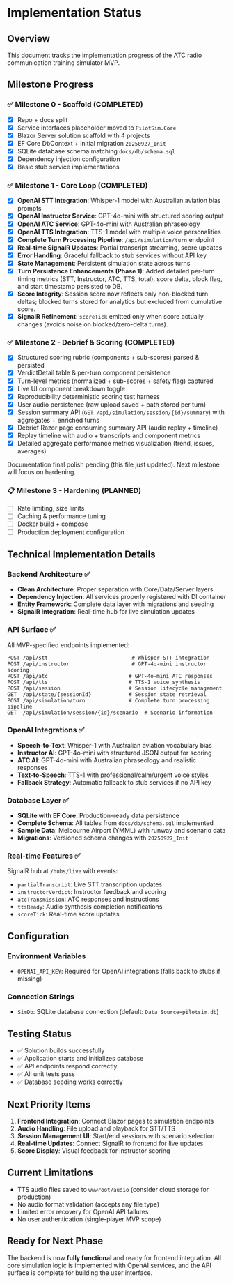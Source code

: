 # Implementation Status

## Overview

This document tracks the implementation progress of the ATC radio communication training simulator MVP.

## Milestone Progress

### ✅ Milestone 0 - Scaffold (COMPLETED)

- [x] Repo + docs split
- [x] Service interfaces placeholder moved to `PilotSim.Core`
- [x] Blazor Server solution scaffold with 4 projects
- [x] EF Core DbContext + initial migration `20250927_Init`
- [x] SQLite database schema matching `docs/db/schema.sql`
- [x] Dependency injection configuration
- [x] Basic stub service implementations

### ✅ Milestone 1 - Core Loop (COMPLETED)

- [x] **OpenAI STT Integration**: Whisper-1 model with Australian aviation bias prompts
- [x] **OpenAI Instructor Service**: GPT-4o-mini with structured scoring output
- [x] **OpenAI ATC Service**: GPT-4o-mini with Australian phraseology
- [x] **OpenAI TTS Integration**: TTS-1 model with multiple voice personalities
- [x] **Complete Turn Processing Pipeline**: `/api/simulation/turn` endpoint
- [x] **Real-time SignalR Updates**: Partial transcript streaming, score updates
- [x] **Error Handling**: Graceful fallback to stub services without API key
- [x] **State Management**: Persistent simulation state across turns
- [x] **Turn Persistence Enhancements (Phase 1)**: Added detailed per-turn timing metrics (STT, Instructor, ATC, TTS, total), score delta, block flag, and start timestamp persisted to DB.
- [x] **Score Integrity**: Session score now reflects only non-blocked turn deltas; blocked turns stored for analytics but excluded from cumulative score.
- [x] **SignalR Refinement**: `scoreTick` emitted only when score actually changes (avoids noise on blocked/zero-delta turns).

### ✅ Milestone 2 - Debrief & Scoring (COMPLETED)

- [x] Structured scoring rubric (components + sub-scores) parsed & persisted
- [x] VerdictDetail table & per-turn component persistence
- [x] Turn-level metrics (normalized + sub-scores + safety flag) captured
- [x] Live UI component breakdown toggle
- [x] Reproducibility deterministic scoring test harness
- [x] User audio persistence (raw upload saved + path stored per turn)
- [x] Session summary API (`GET /api/simulation/session/{id}/summary`) with aggregates + enriched turns
- [x] Debrief Razor page consuming summary API (audio replay + timeline)
- [x] Replay timeline with audio + transcripts and component metrics
- [x] Detailed aggregate performance metrics visualization (trend, issues, averages)
  
Documentation final polish pending (this file just updated). Next milestone will focus on hardening.

### 📋 Milestone 3 - Hardening (PLANNED)

- [ ] Rate limiting, size limits
- [ ] Caching & performance tuning
- [ ] Docker build + compose
- [ ] Production deployment configuration

## Technical Implementation Details

### Backend Architecture ✅

- **Clean Architecture**: Proper separation with Core/Data/Server layers
- **Dependency Injection**: All services properly registered with DI container
- **Entity Framework**: Complete data layer with migrations and seeding
- **SignalR Integration**: Real-time hub for live simulation updates

### API Surface ✅

All MVP-specified endpoints implemented:

```text
POST /api/stt                           # Whisper STT integration
POST /api/instructor                    # GPT-4o-mini instructor scoring
POST /api/atc                          # GPT-4o-mini ATC responses
POST /api/tts                          # TTS-1 voice synthesis
POST /api/session                      # Session lifecycle management
GET  /api/state/{sessionId}            # Session state retrieval
POST /api/simulation/turn              # Complete turn processing pipeline
GET  /api/simulation/session/{id}/scenario  # Scenario information
```

### OpenAI Integrations ✅

- **Speech-to-Text**: Whisper-1 with Australian aviation vocabulary bias
- **Instructor AI**: GPT-4o-mini with structured JSON output for scoring
- **ATC AI**: GPT-4o-mini with Australian phraseology and realistic responses
- **Text-to-Speech**: TTS-1 with professional/calm/urgent voice styles
- **Fallback Strategy**: Automatic fallback to stub services if no API key

### Database Layer ✅

- **SQLite with EF Core**: Production-ready data persistence
- **Complete Schema**: All tables from `docs/db/schema.sql` implemented
- **Sample Data**: Melbourne Airport (YMML) with runway and scenario data
- **Migrations**: Versioned schema changes with `20250927_Init`

### Real-time Features ✅

SignalR hub at `/hubs/live` with events:

- `partialTranscript`: Live STT transcription updates
- `instructorVerdict`: Instructor feedback and scoring
- `atcTransmission`: ATC responses and instructions
- `ttsReady`: Audio synthesis completion notifications
- `scoreTick`: Real-time score updates

## Configuration

### Environment Variables

- `OPENAI_API_KEY`: Required for OpenAI integrations (falls back to stubs if missing)

### Connection Strings

- `SimDb`: SQLite database connection (default: `Data Source=pilotsim.db`)

## Testing Status

- ✅ Solution builds successfully
- ✅ Application starts and initializes database
- ✅ API endpoints respond correctly
- ✅ All unit tests pass
- ✅ Database seeding works correctly

## Next Priority Items

1. **Frontend Integration**: Connect Blazor pages to simulation endpoints
2. **Audio Handling**: File upload and playback for STT/TTS
3. **Session Management UI**: Start/end sessions with scenario selection
4. **Real-time Updates**: Connect SignalR to frontend for live updates
5. **Score Display**: Visual feedback for instructor scoring

## Current Limitations

- TTS audio files saved to `wwwroot/audio` (consider cloud storage for production)
- No audio format validation (accepts any file type)
- Limited error recovery for OpenAI API failures
- No user authentication (single-player MVP scope)

## Ready for Next Phase

The backend is now **fully functional** and ready for frontend integration. All core simulation logic is implemented with OpenAI services, and the API surface is complete for building the user interface.
